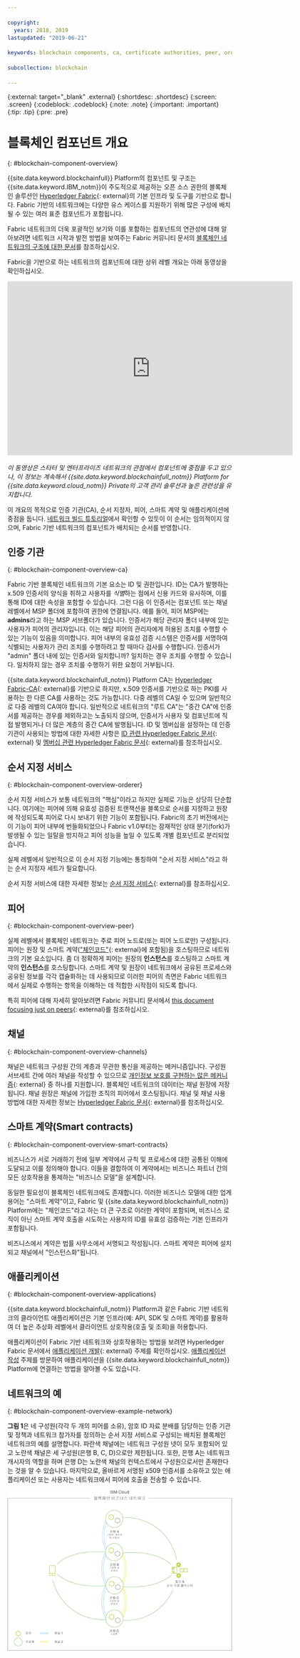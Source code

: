 ```yaml
---

copyright:
  years: 2018, 2019
lastupdated: "2019-06-21"

keywords: blockchain components, ca, certificate authorities, peer, ordering service, orderer, channel, smart contract, applications

subcollection: blockchain

---
```


{:external: target="_blank" .external}
{:shortdesc: .shortdesc}
{:screen: .screen}
{:codeblock: .codeblock}
{:note: .note}
{:important: .important}
{:tip: .tip}
{:pre: .pre}

# 블록체인 컴포넌트 개요
{: #blockchain-component-overview}

{{site.data.keyword.blockchainfull}} Platform의 컴포넌트 및 구조는 {{site.data.keyword.IBM_notm}}이 주도적으로 제공하는 오픈 소스 권한의 블록체인 솔루션인 [Hyperledger Fabric](https://hyperledger-fabric.readthedocs.io/en/release-1.4/){: external}의 기본 인프라 및 도구를 기반으로 합니다. Fabric 기반의 네트워크에는 다양한 유스 케이스를 지원하기 위해 많은 구성에 배치될 수 있는 여러 표준 컴포넌트가 포함됩니다.

Fabric 네트워크의 더욱 포괄적인 보기와 이를 포함하는 컴포넌트의 연관성에 대해 알아보려면 네트워크 시작과 발전 방법을 보여주는 Fabric 커뮤니티 문서의 [블록체인 네트워크의 구조에 대한 문서](https://hyperledger-fabric.readthedocs.io/en/release-1.4/network/network.html)를 참조하십시오.

Fabric을 기반으로 하는 네트워크의 컴포넌트에 대한 상위 레벨 개요는 아래 동영상을 확인하십시오.

<iframe class="embed-responsive-item" id="youtubeplayer" title="스타터 플랜 동영상" type="text/html" width="640" height="390" src="https://www.youtube.com/embed/sJaT2L99BUo" frameborder="0" webkitallowfullscreen mozallowfullscreen allowfullscreen> </iframe>

*이 동영상은 스타터 및 엔터프라이즈 네트워크의 관점에서 컴포넌트에 중점을 두고 있으나, 이 정보는 계속해서 {{site.data.keyword.blockchainfull_notm}} Platform for {{site.data.keyword.cloud_notm}} Private의 고객 관리 솔루션과 높은 관련성을 유지합니다.*

이 개요의 목적으로 인증 기관(CA), 순서 지정자, 피어, 스마트 계약 및 애플리케이션에 중점을 둡니다. [네트워크 빌드 튜토리얼](/docs/services/blockchain/howto?topic=blockchain-ibp-console-build-network#ibp-console-build-network)에서 확인할 수 있듯이 이 순서는 임의적이지 않으며, Fabric 기반 네트워크의 컴포넌트가 배치되는 순서를 반영합니다.

## 인증 기관
{: #blockchain-component-overview-ca}

Fabric 기반 블록체인 네트워크의 기본 요소는 ID 및 권한입니다. ID는 CA가 발행하는 x.509 인증서의 양식을 취하고 사용자를 *식별*하는 점에서 신용 카드와 유사하며, 이를 통해 ID에 대한 속성을 포함할 수 있습니다. 그런 다음 이 인증서는 컴포넌트 또는 채널 레벨에서 MSP 폴더에 포함하여 권한에 연결됩니다. 예를 들어, 피어 MSP에는 **admins**라고 하는 MSP 서브폴더가 있습니다. 인증서가 해당 관리자 폴더 내부에 있는 사용자가 피어의 관리자입니다. 이는 해당 피어의 관리자에게 허용된 조치를 수행할 수 있는 기능이 있음을 의미합니다. 피어 내부의 유효성 검증 시스템은 인증서를 서명하여 식별되는 사용자가 관리 조치를 수행하려고 할 때마다 검사를 수행합니다. 인증서가 "admin" 폴더 내에 있는 인증서와 일치합니까? 일치하는 경우 조치를 수행할 수 있습니다. 일치하지 않는 경우 조치를 수행하기 위한 요청이 거부됩니다.

{{site.data.keyword.blockchainfull_notm}} Platform CA는 [Hyperledger Fabric-CA](https://hyperledger-fabric-ca.readthedocs.io/en/release-1.4/){: external}를 기반으로 하지만, x.509 인증서를 기반으로 하는 PKI를 사용하는 한 다른 CA를 사용하는 것도 가능합니다. 다중 레벨의 CA일 수 있으며 일반적으로 다중 레벨의 CA여야 합니다. 일반적으로 네트워크의 "루트 CA"는 "중간 CA"에 인증서를 제공하는 경우를 제외하고는 노출되지 않으며, 인증서가 사용자 및 컴포넌트에 직접 발행되거나 더 많은 계층의 중간 CA에 발행됩니다. ID 및 멤버십을 설정하는 데 인증 기관이 사용되는 방법에 대한 자세한 사항은 [ID 관련 Hyperledger Fabric 문서](https://hyperledger-fabric.readthedocs.io/en/release-1.4/identity/identity.html){: external} 및 [멤버십 관련 Hyperledger Fabric 문서](https://hyperledger-fabric.readthedocs.io/en/release-1.4/membership/membership.html){: external}를 참조하십시오.

## 순서 지정 서비스
{: #blockchain-component-overview-orderer}

순서 지정 서비스가 보통 네트워크의 "핵심"이라고 하지만 실제로 기능은 상당히 단순합니다. 여기에는 피어에 의해 유효성 검증된 트랜잭션을 블록으로 순서를 지정하고 원장에 작성되도록 피어로 다시 보내기 위한 기능이 포함됩니다. Fabric의 초기 버전에서는 이 기능이 피어 내부에 번들화되었으나 Fabric v1.0부터는 잠재적인 상태 분기(fork)가 발생될 수 있는 일탈을 방지하고 피어 성능을 높일 수 있도록 개별 컴포넌트로 분리되었습니다.

실제 레벨에서 일반적으로 이 순서 지정 기능에는 통칭하여 "순서 지정 서비스"라고 하는 순서 지정자 세트가 필요합니다.

순서 지정 서비스에 대한 자세한 정보는 [순서 지정 서비스](https://hyperledger-fabric.readthedocs.io/en/release-1.4/orderer/ordering_service.html){: external}를 참조하십시오.

## 피어
{: #blockchain-component-overview-peer}

실제 레벨에서 블록체인 네트워크는 주로 피어 노드로(또는 피어 노드로만) 구성됩니다. 피어는 원장 및 스마트 계약(["체인코드"](https://hyperledger-fabric.readthedocs.io/en/release-1.4/developapps/chaincodenamespace.html){: external}에 포함됨)을 호스팅하므로 네트워크의 기본 요소입니다. 좀 더 정확하게 피어는 원장의 **인스턴스**를 호스팅하고 스마트 계약의 **인스턴스**를 호스팅합니다. 스마트 계약 및 원장이 네트워크에서 공유된 프로세스와 공유된 정보를 각각 캡슐화하는 데 사용되므로 이러한 피어의 측면은 Fabric 네트워크에서 실제로 수행하는 항목을 이해하는 데 적합한 시작점이 되도록 합니다.

특히 피어에 대해 자세히 알아보려면 Fabric 커뮤니티 문서에서 [this document focusing just on peers](https://hyperledger-fabric.readthedocs.io/en/release-1.4/peers/peers.html){: external}를 참조하십시오.

## 채널
{: #blockchain-component-overview-channels}

채널은 네트워크 구성원 간의 계층과 무관한 통신을 제공하는 메커니즘입니다. 구성원 서브세트 간에 여러 채널을 작성할 수 있으므로 [개인정보 보호를 구현하는 많은 메커니즘](https://developer.ibm.com/tutorials/cl-blockchain-private-confidential-transactions-hyperledger-fabric-zero-knowledge-proof/){: external} 중 하나를 지원합니다. 블록체인 네트워크의 데이터는 채널 원장에 저장됩니다. 채널 원장은 채널에 가입한 조직의 피어에서 호스팅됩니다. 채널 및 채널 사용 방법에 대한 자세한 정보는 [Hyperledger Fabric 문서](https://hyperledger-fabric.readthedocs.io/en/release-1.4/channels.html){: external}를 참조하십시오.

## 스마트 계약(Smart contracts)
{: #blockchain-component-overview-smart-contracts}

비즈니스가 서로 거래하기 전에 일부 계약에서 규칙 및 프로세스에 대한 공통된 이해에 도달되고 이를 정의해야 합니다. 이들을 결합하여 이 계약에서는 비즈니스 파트너 간의 모든 상호작용을 통제하는 "비즈니스 모델"을 설계합니다.

동일한 필요성이 블록체인 네트워크에도 존재합니다. 이러한 비즈니스 모델에 대한 업계 용어는 "스마트 계약"이고, Fabric 및 {{site.data.keyword.blockchainfull_notm}} Platform에는 "체인코드"라고 하는 더 큰 구조로 이러한 계약이 포함되며, 비즈니스 로직이 아닌 스마트 계약 호출을 시도하는 사용자의 ID를 유효성 검증하는 기본 인프라가 포함됩니다.

비즈니스에서 계약은 법률 사무소에서 서명되고 작성됩니다. 스마트 계약은 피어에 설치되고 채널에서 "인스턴스화"됩니다.

## 애플리케이션
{: #blockchain-component-overview-applications}

{{site.data.keyword.blockchainfull_notm}} Platform과 같은 Fabric 기반 네트워크의 클라이언트 애플리케이션은 기본 인프라(예: API, SDK 및 스마트 계약)를 활용하여 더 높은 추상화 레벨에서 클라이언트 상호작용(호출 및 조회)을 허용합니다.

애플리케이션이 Fabric 기반 네트워크와 상호작용하는 방법을 보려면 Hyperledger Fabric 문서에서 [애플리케이션 개발](https://hyperledger-fabric.readthedocs.io/en/release-1.4/developapps/developing_applications.html){: external} 주제를 확인하십시오. [애플리케이션 작성](/docs/services/blockchain/howto?topic=blockchain-ibp-console-app#ibp-console-app) 주제를 방문하여 애플리케이션을 {{site.data.keyword.blockchainfull_notm}} Platform에 연결하는 방법을 알아볼 수도 있습니다.

## 네트워크의 예
{: #blockchain-component-overview-example-network}

**그림 1**은 네 구성원(각각 두 개의 피어를 소유), 암호 ID 자료 분배를 담당하는 인증 기관 및 정책과 네트워크 참가자를 정의하는 순서 지정 서비스로 구성되는 배치된 블록체인 네트워크의 예를 설명합니다. 파란색 채널에는 네트워크 구성원 넷이 모두 포함되어 있고 노란색 채널은 세 구성원(은행 B, C, D)으로만 제한됩니다. 또한, 은행 A는 네트워크 개시자의 역할을 하며 은행 D는 노란색 채널의 컨텍스트에서 구성원으로서만 존재한다는 것을 알 수 있습니다. 마지막으로, 올바르게 서명된 x509 인증서를 소유하고 있는 애플리케이션 또는 사용자는 네트워크에서 피어에 호출을 전송할 수 있습니다.

![블록체인 네트워크](images/blockchain_network_2-01.png "블록체인 네트워크의 예")
